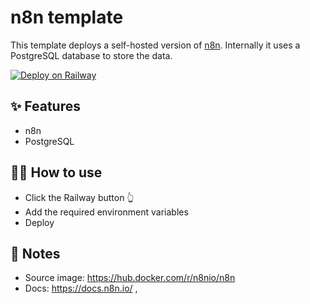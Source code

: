# n8n template

This template deploys a self-hosted version of [n8n](https://n8n.io/). Internally it uses a PostgreSQL database to store the data.

[![Deploy on Railway](https://railway.app/button.svg)](https://railway.app/template/EfkjX2?referralCode=lJoDnn)

## ✨ Features

- n8n
- PostgreSQL

## 💁‍♀️ How to use

- Click the Railway button 👆
- Add the required environment variables
- Deploy

## 📝 Notes

- Source image: https://hub.docker.com/r/n8nio/n8n
- Docs: https://docs.n8n.io/
,



